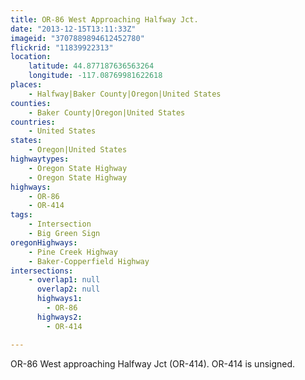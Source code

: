 ```yaml
---
title: OR-86 West Approaching Halfway Jct.
date: "2013-12-15T13:11:33Z"
imageid: "3707889894612452780"
flickrid: "11839922313"
location:
    latitude: 44.877187636563264
    longitude: -117.08769981622618
places:
    - Halfway|Baker County|Oregon|United States
counties:
    - Baker County|Oregon|United States
countries:
    - United States
states:
    - Oregon|United States
highwaytypes:
    - Oregon State Highway
    - Oregon State Highway
highways:
    - OR-86
    - OR-414
tags:
    - Intersection
    - Big Green Sign
oregonHighways:
    - Pine Creek Highway
    - Baker-Copperfield Highway
intersections:
    - overlap1: null
      overlap2: null
      highways1:
        - OR-86
      highways2:
        - OR-414

---
```

OR-86 West approaching Halfway Jct (OR-414).  OR-414 is unsigned.